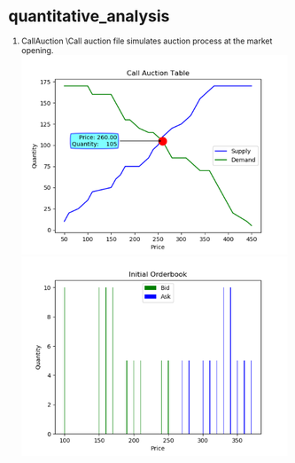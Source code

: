 # quantitative_analysis
1. CallAuction
\Call auction file simulates auction process at the market opening.
![](images/call_auction_plot.png)
![](images/order_book_plot.png)

